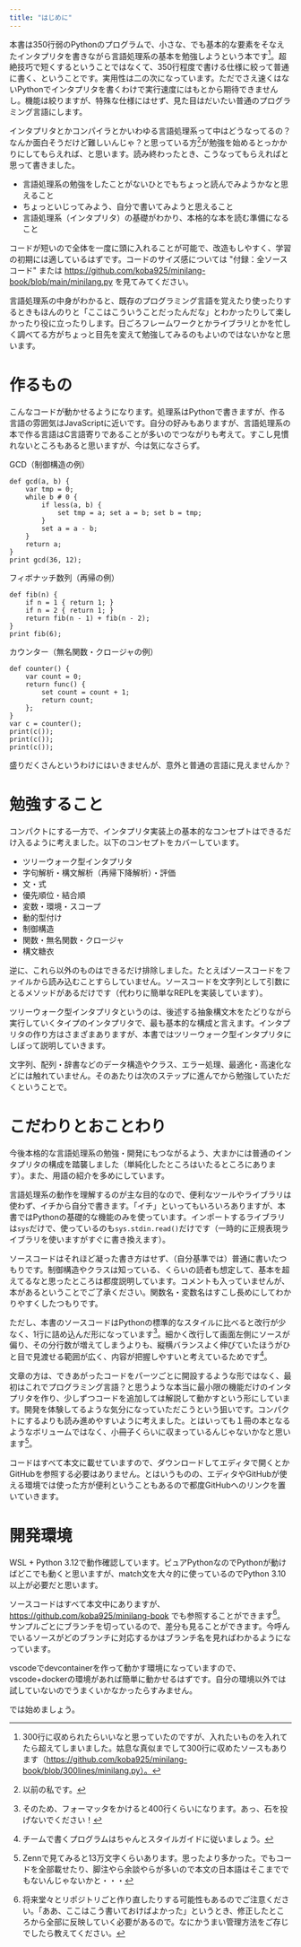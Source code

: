 ```yaml
---
title: "はじめに"
---
```


本書は350行弱のPythonのプログラムで、小さな、でも基本的な要素をそなえたインタプリタを書きながら言語処理系の基本を勉強しようという本です[^300lines]。超絶技巧で短くするということではなくて、350行程度で書ける仕様に絞って普通に書く、ということです。実用性は二の次になっています。ただでさえ速くはないPythonでインタプリタを書くわけで実行速度にはもとから期待できませんし。機能は絞りますが、特殊な仕様にはせず、見た目はだいたい普通のプログラミング言語にします。

[^300lines]: 300行に収められたらいいなと思っていたのですが、入れたいものを入れてたら超えてしまいました。姑息な真似までして300行に収めたソースもあります（https://github.com/koba925/minilang-book/blob/300lines/minilang.py）。

インタプリタとかコンパイラとかいわゆる言語処理系って中はどうなってるの？なんか面白そうだけど難しいんじゃ？と思っている方[^myself]が勉強を始めるとっかかりにしてもらえれば、と思います。読み終わったとき、こうなってもらえればと思って書きました。

[^myself]: 以前の私です。

* 言語処理系の勉強をしたことがないひとでもちょっと読んでみようかなと思えること
* ちょっといじってみよう、自分で書いてみようと思えること
* 言語処理系（インタプリタ）の基礎がわかり、本格的な本を読む準備になること

コードが短いので全体を一度に頭に入れることが可能で、改造もしやすく、学習の初期には適しているはずです。コードのサイズ感については "付録：全ソースコード" または https://github.com/koba925/minilang-book/blob/main/minilang.py を見てみてください。

言語処理系の中身がわかると、既存のプログラミング言語を覚えたり使ったりするときもほんのりと「ここはこういうことだったんだな」とわかったりして楽しかったり役に立ったりします。日ごろフレームワークとかライブラリとかを忙しく調べてる方がちょっと目先を変えて勉強してみるのもよいのではないかなと思います。

# 作るもの

こんなコードが動かせるようになります。処理系はPythonで書きますが、作る言語の雰囲気はJavaScriptに近いです。自分の好みもありますが、言語処理系の本で作る言語はC言語寄りであることが多いのでつながりも考えて。すこし見慣れないところもあると思いますが、今は気になさらず。

GCD（制御構造の例）

```
def gcd(a, b) {
    var tmp = 0;
    while b # 0 {
        if less(a, b) {
            set tmp = a; set a = b; set b = tmp;
        }
        set a = a - b;
    }
    return a;
}
print gcd(36, 12);
```

フィボナッチ数列（再帰の例）

```
def fib(n) {
    if n = 1 { return 1; }
    if n = 2 { return 1; }
    return fib(n - 1) + fib(n - 2);
}
print fib(6);
```

カウンター（無名関数・クロージャの例）

```
def counter() {
    var count = 0;
    return func() {
        set count = count + 1;
        return count;
    };
}
var c = counter();
print(c());
print(c());
print(c());
```

盛りだくさんというわけにはいきませんが、意外と普通の言語に見えませんか？

# 勉強すること

コンパクトにする一方で、インタプリタ実装上の基本的なコンセプトはできるだけ入るように考えました。以下のコンセプトをカバーしています。

* ツリーウォーク型インタプリタ
* 字句解析・構文解析（再帰下降解析）・評価
* 文・式
* 優先順位・結合順
* 変数・環境・スコープ
* 動的型付け
* 制御構造
* 関数・無名関数・クロージャ
* 構文糖衣

逆に、これら以外のものはできるだけ排除しました。たとえばソースコードをファイルから読み込むことすらしていません。ソースコードを文字列として引数にとるメソッドがあるだけです（代わりに簡単なREPLを実装しています）。

ツリーウォーク型インタプリタというのは、後述する抽象構文木をたどりながら実行していくタイプのインタプリタで、最も基本的な構成と言えます。インタプリタの作り方はさまざまありますが、本書ではツリーウォーク型インタプリタにしぼって説明していきます。

文字列、配列・辞書などのデータ構造やクラス、エラー処理、最適化・高速化などには触れていません。そのあたりは次のステップに進んでから勉強していただくということで。

# こだわりとおことわり

今後本格的な言語処理系の勉強・開発にもつながるよう、大まかには普通のインタプリタの構成を踏襲しました（単純化したところはいたるところにあります）。また、用語の紹介を多めにしています。

言語処理系の動作を理解するのが主な目的なので、便利なツールやライブラリは使わず、イチから自分で書きます。「イチ」といってもいろいろありますが、本書ではPythonの基礎的な機能のみを使っています。インポートするライブラリは`sys`だけで、使っているのも`sys.stdin.read()`だけです（一時的に正規表現ライブラリを使いますがすぐに書き換えます）。

ソースコードはそれほど凝った書き方はせず、（自分基準では）普通に書いたつもりです。制御構造やクラスは知っている、くらいの読者も想定して、基本を超えてるなと思ったところは都度説明しています。コメントも入っていませんが、本があるということでご了承ください。関数名・変数名はすこし長めにしてわかりやすくしたつもりです。

ただし、本書のソースコードはPythonの標準的なスタイルに比べると改行が少なく、1行に詰め込んだ形になっています[^formatter]。細かく改行して画面左側にソースが偏り、その分行数が増えてしまうよりも、縦横バランスよく伸びていたほうがひと目で見渡せる範囲が広く、内容が把握しやすいと考えているためです[^style-guide]。

[^formatter]: そのため、フォーマッタをかけると400行くらいになります。あっ、石を投げないでください！

[^style-guide]: チームで書くプログラムはちゃんとスタイルガイドに従いましょう。

文章の方は、できあがったコードをパーツごとに開設するような形ではなく、最初はこれでプログラミング言語？と思うような本当に最小限の機能だけのインタプリタを作り、少しずつコードを追加しては解説して動かすという形にしています。開発を体験してるような気分になっていただこうという狙いです。コンパクトにするよりも読み進めやすいように考えました。とはいっても１冊の本となるようなボリュームではなく、小冊子くらいに収まっているんじゃないかなと思います[^volume]。

[^volume]: Zennで見てみると13万文字くらいあります。思ったより多かった。でもコードを全部載せたり、脚注やら余談やらが多いので本文の日本語はそこまででもないんじゃないかと・・・

コードはすべて本文に載せていますので、ダウンロードしてエディタで開くとかGitHubを参照する必要はありません。とはいうものの、エディタやGitHubが使える環境では使った方が便利ということもあるので都度GitHubへのリンクを置いていきます。

# 開発環境

WSL + Python 3.12で動作確認しています。ピュアPythonなのでPythonが動けばどこでも動くと思いますが、match文を大々的に使っているのでPython 3.10以上が必要だと思います。

ソースコードはすべて本文中にありますが、 https://github.com/koba925/minilang-book でも参照することができます[^remake]。サンプルごとにブランチを切っているので、差分も見ることができます。今呼んでいるソースがどのブランチに対応するかはブランチ名を見ればわかるようになっています。

[^remake]: 将来堂々とリポジトリごと作り直したりする可能性もあるのでご注意ください。「ああ、ここはこう書いておけばよかった」というとき、修正したところから全部に反映していく必要があるので。なにかうまい管理方法をご存じでしたら教えてください。

vscodeでdevcontainerを作って動かす環境になっていますので、vscode+dockerの環境があれば簡単に動かせるはずです。自分の環境以外では試していないのでうまくいかなかったらすみません。

では始めましょう。